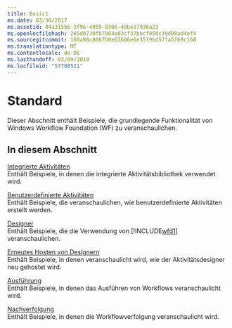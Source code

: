 ```yaml
---
title: Basic1
ms.date: 03/30/2017
ms.assetid: 84a315b6-3f96-4959-8306-49be37936a23
ms.openlocfilehash: 265d0730fb7084e03cf37bbcf050c39d98ad4ef4
ms.sourcegitcommit: 160a88c8087b0e63606e6e35f9bd57fa5f69c168
ms.translationtype: MT
ms.contentlocale: de-DE
ms.lasthandoff: 03/09/2019
ms.locfileid: "57708521"
---
```

# <a name="basic"></a>Standard
Dieser Abschnitt enthält Beispiele, die grundlegende Funktionalität von Windows Workflow Foundation (WF) zu veranschaulichen.  
  
## <a name="in-this-section"></a>In diesem Abschnitt  
 [Integrierte Aktivitäten](built-in-activities.md)  
 Enthält Beispiele, in denen die integrierte Aktivitätsbibliothek verwendet wird.  
  
 [Benutzerdefinierte Aktivitäten](custom-activities.md)  
 Enthält Beispiele, die veranschaulichen, wie benutzerdefinierte Aktivitäten erstellt werden.  
  
 [Designer](designer.md)  
 Enthält Beispiele, die die Verwendung von [!INCLUDE[wfd1](../../../../includes/wfd1-md.md)] veranschaulichen.  
  
 [Erneutes Hosten von Designern](designer-rehosting.md)  
 Enthält Beispiele, in denen veranschaulicht wird, wie der Aktivitätsdesigner neu gehostet wird.  
  
 [Ausführung](execution.md)  
 Enthält Beispiele, in denen das Ausführen von Workflows veranschaulicht wird.
  
 [Nachverfolgung](tracking.md)  
 Enthält Beispiele, in denen die Workflowverfolgung veranschaulicht wird.